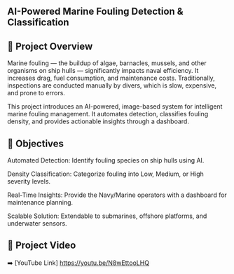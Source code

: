 ## AI-Powered Marine Fouling Detection & Classification


## 🚢 Project Overview

Marine fouling — the buildup of algae, barnacles, mussels, and other organisms on ship hulls — significantly impacts naval efficiency. It increases drag, fuel consumption, and maintenance costs. Traditionally, inspections are conducted manually by divers, which is slow, expensive, and prone to errors.

This project introduces an AI-powered, image-based system for intelligent marine fouling management. It automates detection, classifies fouling density, and provides actionable insights through a dashboard.



## 🎯 Objectives

Automated Detection: Identify fouling species on ship hulls using AI.

Density Classification: Categorize fouling into Low, Medium, or High severity levels.

Real-Time Insights: Provide the Navy/Marine operators with a dashboard for maintenance planning.

Scalable Solution: Extendable to submarines, offshore platforms, and underwater sensors.

## 🎥 Project Video
➡️ [YouTube Link] https://youtu.be/N8wEttooLHQ
